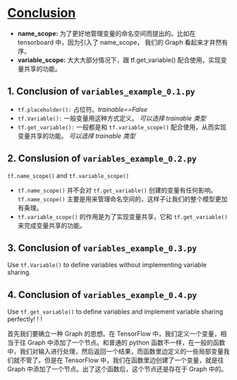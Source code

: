 # [Conclusion](https://blog.csdn.net/Jerr__y/article/details/70809528)

* **name_scope:** 为了更好地管理变量的命名空间而提出的。比如在 tensorboard 中，因为引入了 name_scope， 我们的 Graph 看起来才井然有序。
* **variable_scope:** 大大大部分情况下，跟 tf.get_variable() 配合使用，实现变量共享的功能。

## 1. Conclusion of `variables_example_0.1.py`

* `tf.placeholder():` 占位符。*trainable==False*
* `tf.Variable():` 一般变量用这种方式定义。 *可以选择 trainable 类型*
* `tf.get_variable():` 一般都是和 `tf.variable_scope()` 配合使用，从而实现变量共享的功能。 *可以选择 trainable 类型*

## 2. Conslusion of `variables_example_0.2.py`
`tf.name_scope()` and `tf.variable_scope()`
* `tf.name_scope()` 并不会对 `tf.get_variable()` 创建的变量有任何影响。`tf.name_scope()` 主要是用来管理命名空间的，这样子让我们的整个模型更加有条理。
* `tf.variable_scope()` 的作用是为了实现变量共享，它和 `tf.get_variable()` 来完成变量共享的功能。

## 3. Conclusion of `variables_example_0.3.py`
Use `tf.Variable()` to define variables without implementing variable sharing.

## 4. Conclusion of `variables_example_0.4.py`
Use `tf.get_variable()` to define variables and implement variable sharing perfectly! ! !


首先我们要确立一种 Graph 的思想。在 TensorFlow 中，我们定义一个变量，相当于往 Graph 中添加了一个节点。和普通的 python 函数不一样，在一般的函数中，我们对输入进行处理，然后返回一个结果，而函数里边定义的一些局部变量我们就不管了。但是在 TensorFlow 中，我们在函数里边创建了一个变量，就是往 Graph 中添加了一个节点。出了这个函数后，这个节点还是存在于 Graph 中的。
